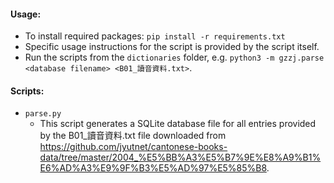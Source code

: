 #### Usage:
- To install required packages: `pip install -r requirements.txt`
- Specific usage instructions for the script is provided by the script itself.
- Run the scripts from the `dictionaries` folder, e.g. `python3 -m gzzj.parse <database filename> <B01_讀音資料.txt>`.

#### Scripts:
- `parse.py`
  - This script generates a SQLite database file for all entries provided by the B01_讀音資料.txt file downloaded from https://github.com/jyutnet/cantonese-books-data/tree/master/2004_%E5%BB%A3%E5%B7%9E%E8%A9%B1%E6%AD%A3%E9%9F%B3%E5%AD%97%E5%85%B8.
